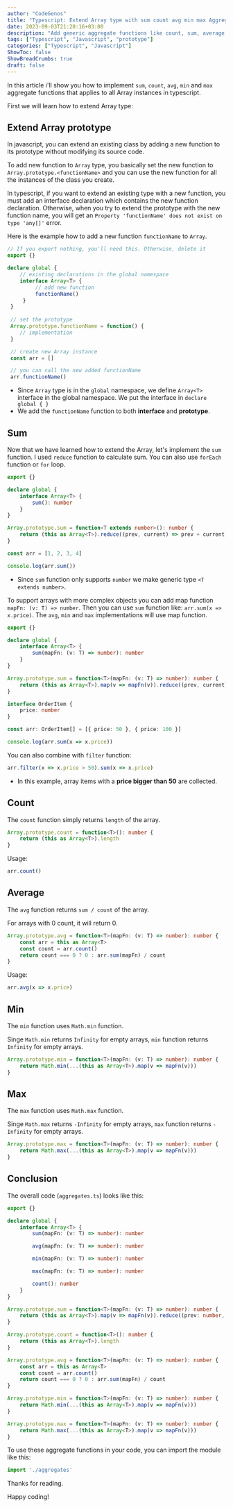```yaml
---
author: "CodeGenos"
title: "Typescript: Extend Array type with sum count avg min max Aggregates"
date: 2023-09-03T21:20:16+03:00
description: "Add generic aggregate functions like count, sum, average, min and max to Arrays in Typescript"
tags: ["Typescript", "Javascript", "prototype"]
categories: ["Typescript", "Javascript"]
ShowToc: false
ShowBreadCrumbs: true
draft: false
---
```


In this article i'll show you how to implement `sum`, `count`, `avg`, `min` and `max` aggregate functions that applies to all Array instances in typescript.

First we will learn how to extend Array type:

## Extend Array prototype
In javascript, you can extend an existing class by adding a new function to its prototype without modifying its source code. 

To add new function to `Array` type, you basically set the new function to `Array.prototype.<functionName>` and you can use the new function for all the instances of the class you create.

In typescript, if you want to extend an existing type with a new function, you must add an interface declaration which contains the new function declaration. Otherwise, when you try to extend the prototype with the new function name, you will get an `Property 'functionName' does not exist on type 'any[]'` error. 


Here is the example how to add a new function `functionName` to `Array`.

```typescript
// If you export nothing, you'll need this. Otherwise, delete it 
export {}

declare global {
    // existing declarations in the global namespace
    interface Array<T> {
         // add new function
         functionName()
     }
 }
 
 // set the prototype
 Array.prototype.functionName = function() {
    // implementation
 }

 // create new Array instance
 const arr = []

 // you can call the new added functionName
 arr.functionName()
```

- Since `Array` type is in the `global` namespace, we define `Array<T>` interface in the global namespace. We put the interface in `declare global { }`
- We add the `functionName` function to both **interface** and **prototype**.

## Sum
Now that we have learned how to extend the Array, let's implement the `sum` function. 
I used `reduce` function to calculate sum. You can also use `forEach` function or `for` loop.

```typescript
export {}

declare global {
    interface Array<T> {
        sum(): number
    }
}

Array.prototype.sum = function<T extends number>(): number {
    return (this as Array<T>).reduce((prev, current) => prev + current, 0)
}

const arr = [1, 2, 3, 4]

console.log(arr.sum())
```

- Since `sum` function only supports `number` we make generic type `<T extends number>`.

To support arrays with more complex objects you can add map function `mapFn: (v: T) => number`. Then you can use `sum` function like: `arr.sum(x => x.price)`. The `avg`, `min` and `max` implementations will use map function.

```typescript
export {}

declare global {
    interface Array<T> {
        sum(mapFn: (v: T) => number): number
    }
}

Array.prototype.sum = function<T>(mapFn: (v: T) => number): number {
    return (this as Array<T>).map(v => mapFn(v)).reduce((prev, current) => prev + current, 0)
}

interface OrderItem {
    price: number
}

const arr: OrderItem[] = [{ price: 50 }, { price: 100 }]

console.log(arr.sum(x => x.price))
```

You can also combine with `filter` function:

```typescript
arr.filter(x => x.price > 50).sum(x => x.price)
```

- In this example, array items with a **price bigger than 50** are collected.

## Count

The `count` function simply returns `length` of the array.

```typescript
Array.prototype.count = function<T>(): number {
    return (this as Array<T>).length
}
```

Usage:

```typescript
arr.count()
```

## Average

The `avg` function returns `sum / count` of the array.

For arrays with 0 count, it will return 0.

```typescript
Array.prototype.avg = function<T>(mapFn: (v: T) => number): number {
    const arr = this as Array<T>
    const count = arr.count()
    return count === 0 ? 0 : arr.sum(mapFn) / count
}
```

Usage:

```typescript
arr.avg(x => x.price)
```

## Min

The `min` function uses `Math.min` function.

Singe `Math.min` returns `Infinity` for empty arrays, `min` function returns `Infinity` for empty arrays.

```typescript
Array.prototype.min = function<T>(mapFn: (v: T) => number): number {
    return Math.min(...(this as Array<T>).map(v => mapFn(v)))
}
```

## Max

The `max` function uses `Math.max` function.

Singe `Math.max` returns `-Infinity` for empty arrays, `max` function returns `-Infinity` for empty arrays.


```typescript
Array.prototype.max = function<T>(mapFn: (v: T) => number): number {
    return Math.max(...(this as Array<T>).map(v => mapFn(v)))
}
```

## Conclusion

The overall code (`aggregates.ts`) looks like this:

```typescript
export {}

declare global {
    interface Array<T> {
        sum(mapFn: (v: T) => number): number

        avg(mapFn: (v: T) => number): number

        min(mapFn: (v: T) => number): number

        max(mapFn: (v: T) => number): number

        count(): number
    }
}

Array.prototype.sum = function<T>(mapFn: (v: T) => number): number {
    return (this as Array<T>).map(v => mapFn(v)).reduce((prev: number, current: number): number => prev + current, 0)
}

Array.prototype.count = function<T>(): number {
    return (this as Array<T>).length
}

Array.prototype.avg = function<T>(mapFn: (v: T) => number): number {
    const arr = this as Array<T>
    const count = arr.count()
    return count === 0 ? 0 : arr.sum(mapFn) / count
}

Array.prototype.min = function<T>(mapFn: (v: T) => number): number {
    return Math.min(...(this as Array<T>).map(v => mapFn(v)))
}

Array.prototype.max = function<T>(mapFn: (v: T) => number): number {
    return Math.max(...(this as Array<T>).map(v => mapFn(v)))
}
```

To use these aggregate functions in your code, you can import the module like this:

```typescript
import './aggregates'
```

Thanks for reading.

Happy coding!